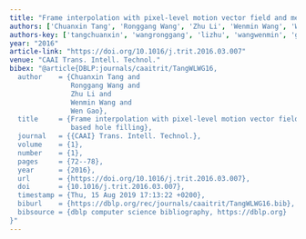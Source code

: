 ```yaml
---
title: "Frame interpolation with pixel-level motion vector field and mesh based hole filling"
authors: ['Chuanxin Tang', 'Ronggang Wang', 'Zhu Li', 'Wenmin Wang', 'Wen Gao 0001']
authors-key: ['tangchuanxin', 'wangronggang', 'lizhu', 'wangwenmin', 'gaowen']
year: "2016"
article-link: "https://doi.org/10.1016/j.trit.2016.03.007"
venue: "CAAI Trans. Intell. Technol."
bibex: "@article{DBLP:journals/caaitrit/TangWLWG16,
  author    = {Chuanxin Tang and
               Ronggang Wang and
               Zhu Li and
               Wenmin Wang and
               Wen Gao},
  title     = {Frame interpolation with pixel-level motion vector field and mesh
               based hole filling},
  journal   = {{CAAI} Trans. Intell. Technol.},
  volume    = {1},
  number    = {1},
  pages     = {72--78},
  year      = {2016},
  url       = {https://doi.org/10.1016/j.trit.2016.03.007},
  doi       = {10.1016/j.trit.2016.03.007},
  timestamp = {Thu, 15 Aug 2019 17:13:22 +0200},
  biburl    = {https://dblp.org/rec/journals/caaitrit/TangWLWG16.bib},
  bibsource = {dblp computer science bibliography, https://dblp.org}
}"
---
```

